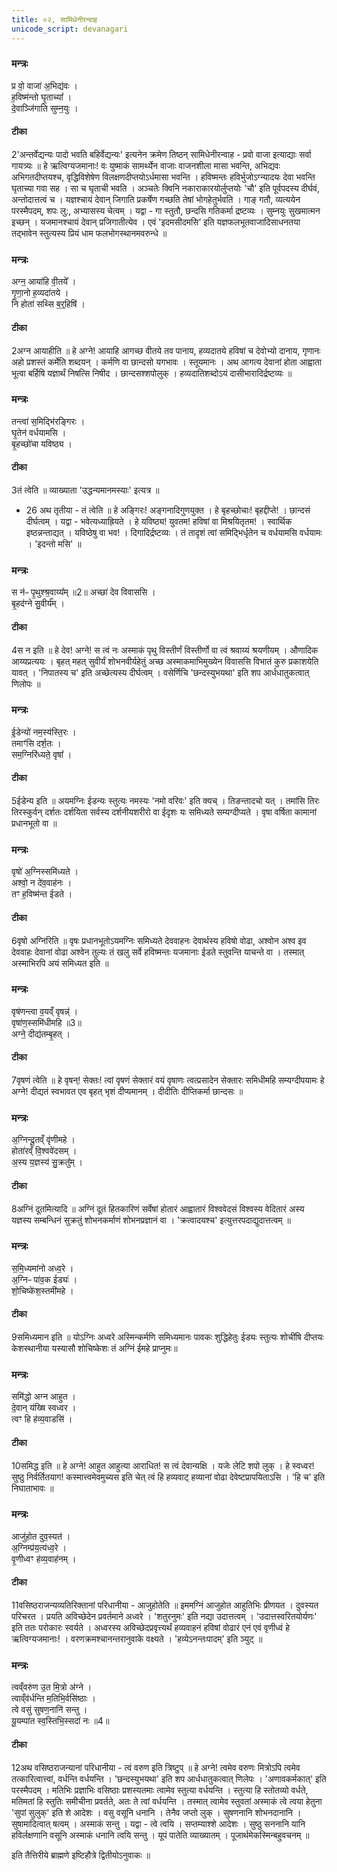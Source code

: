 ```yaml
---
title: ०२, सामिधेनीरन्वाह
unicode_script: devanagari
---
```



### मन्त्रः
प्र वो॒ वाजा॑ अ॒भिद्य॑वः ।  
ह॒विष्म॑न्तो घृ॒ताच्या᳚ ।  
दे॒वाञ्जि॑गाति सुम्न॒युः ।  
#### टीका
2'अन्तर्वेद्यन्यः पादो भवति बहिर्वेद्यन्यः' इत्यनेन क्रमेण तिष्ठन् सामिधेनीरन्वाह - प्रवो वाजा इत्याद्याः सर्वा गायत्र्यः ॥ हे ऋत्विग्यजमानाः! वः युष्माकं सामर्थ्येन वाजाः वाजनशीला मासा भवन्ति, अभिद्यवः अभिगतदीप्तयश्च, वृद्धिविशेषेण विलक्षणदीप्तयोऽर्धमासा भवन्ति । हविष्मन्तः हविर्भुजोऽग्न्यादयः देवा भवन्ति घृताच्या गवा सह । सा च घृताची भवति । अञ्चतेः क्विनि नकाराकारयोर्लुप्तयोः 'चौ' इति पूर्वपदस्य दीर्घवं, अन्तोदात्तत्वं च । यज्ञश्चायं देवान् जिगाति प्रकर्षेण गच्छति तेषां भोगहेतुर्भवति । गाङ् गतौ, व्यत्ययेन परस्मैपदम्, शपः लु:, अभ्यासस्य चेत्वम् । यद्वा - गा स्तुतौ, छन्दसि गतिकर्मा द्रष्टव्यः । सुम्नयुः सुखमात्मन इच्छन् । यजमानश्चायं देवान् प्रजिगातीत्येव । एवं 'इदमसीदमसि’ इति यज्ञफलभूतवाजादिसाधनतया तद्भावेन स्तुत्यस्य प्रियं धाम फलभोगस्थानमवरुन्धे ॥

### मन्त्रः
अग्न॒ आया॑हि वी॒तये᳚ ।  
गृ॒णा॒नो ह॒व्यदा॑तये ।  
नि होता॑ सथ्सि ब॒र्॒हिषि॑ ।  

#### टीका
2अग्न आयाहीति ॥ हे अग्ने! आयाहि आगच्छ वीतये तव पानाय, हव्यदातये हविषां च देवोभ्यो दानाय, गृणानः अहो प्रशस्तं कर्मेति शब्दयन् । कर्मणि वा छान्दसो यगभावः । स्तूयमानः । अथ आगत्य देवानां होता आह्वाता भूत्वा बर्हिषि यज्ञार्थं निषत्सि निषीद । छान्दसश्शपोलुक् । हव्यदातिशब्दोऽयं दासीभारादिर्द्रष्टव्यः ॥
### मन्त्रः
तन्त्वा॑ स॒मिद्भि॑रङ्गिरः ।  
घृ॒तेन॑ वर्धयामसि ।  
बृ॒हच्छो॑चा यविष्ठ्य ।  

#### टीका
3तं त्वेति ॥ व्याख्याता 'उद्धन्यमानमस्याः' इत्यत्र ॥

- 26 अथ तृतीया - तं त्वेति ॥ हे अङ्गिरः! अङ्गनादिगुणयुक्त । हे बृहच्छोचाः! बृहद्दीप्ते! । छान्दसं दीर्घत्वम् । यद्वा - भवेत्यध्याह्रियते । हे यविष्ठ्य! युवतम! हविषां वा मिश्रयितृतम! । स्वार्थिक इष्ठन्नन्ताद्यत् । यविष्ठेषु वा भव! । दिगादिर्द्रष्टव्यः । तं तादृशं त्वां समिद्भिर्धृतेन च वर्धयामसि वर्धयामः । 'इदन्तो मसि' ॥

### मन्त्रः
स न॑ᳶ पृ॒थुश्श्र॒वाय्य᳚म् ॥2॥
अच्छा॑ देव विवाससि ।  
बृ॒हद॑ग्ने सु॒वीर्य᳚म् ।  
#### टीका
4स न इति ॥ हे देव! अग्ने! स त्वं नः अस्माकं पृथु विस्तीर्णं विस्तीर्णो वा त्वं श्रवाय्यं श्रयणीयम् । औणादिक आय्यप्रत्ययः । बृहत् महत् सुवीर्यं शोभनवीर्यहेतुं अच्छ अस्माकमाभिमुख्येन विवाससि विभातं कुरु प्रकाशयेति यावत् । 'निपातस्य च' इति अच्छेत्यस्य दीर्घत्वम् । वसेर्णिचि 'छन्दस्युभयथा' इति शप आर्धधातुकत्वात् णिलोपः ॥
### मन्त्रः
ई॒डेन्यो॑ नम॒स्य॑स्ति॒रः ।  
तमाꣳ॑सि दर्श॒तः ।  
सम॒ग्निरि॑ध्यते॒ वृषा᳚ ।  

#### टीका
5ईडेन्य इति ॥ अयमग्निः ईडन्यः स्तुत्यः नमस्यः 'नमो वरिवः' इति क्यच् । तिङन्तादचो यत् । तमांसि तिरः तिरस्कुर्वन् दर्शतः दर्शयिता सर्वस्य दर्शनीयशरीरो वा ईदृशः यः समिध्यते सम्यग्दीप्यते । वृषा वर्षिता कामानां प्रधानभूतो वा ॥
### मन्त्रः
वृषो॑ अ॒ग्निस्समि॑ध्यते ।  
अश्वो॒ न दे॑व॒वाह॑नः ।  
तꣳ ह॒विष्म॑न्त ईडते ।  

#### टीका
6वृषो अग्निरिति ॥ वृषः प्रधानभूतोऽयमग्निः समिध्यते देववाहनः देवार्थस्य हविषो वोढा, अश्वोन अश्व इव देववाहः देवानां वोढा अश्वेन तुल्यः तं खलु सर्वे हविष्मन्तः यजमानाः ईडते स्तुवन्ति याचन्ते वा । तस्मात् अस्माभिरपि अयं समिध्यत इति ॥
### मन्त्रः
वृष॑णन्त्वा व॒यव्ँ वृषन्न्॑ ।  
वृषा॑ण॒स्समि॑धीमहि ॥3॥  
अग्ने॒ दीद्य॑तम्बृ॒हत् ।  
#### टीका
7वृषणं त्वेति ॥ हे वृषन्! सेक्तः! त्वां वृषणं सेक्तारं वयं वृषाणः त्वत्प्रसादेन सेक्तारः समिधीमहि सम्यग्दीपयामः हे अग्ने! दीद्यतं स्वभावत एव बृहत् भृशं दीप्यमानम् । दीदीतिः दीप्तिकर्मा छान्दसः ॥
### मन्त्रः
अ॒ग्निन्दू॒तव्ँ वृ॑णीमहे ।  
होता॑रव्ँ वि॒श्ववे॑दसम् ।  
अ॒स्य य॒ज्ञस्य॑ सु॒क्रतु᳚म् ।  
#### टीका
8अग्निं दूतमित्यादि ॥ अग्निं दूतं हितकारिणं सर्वेषां होतारं आह्वातारं विश्ववेदसं विश्वस्य वेदितारं अस्य यज्ञस्य सम्बन्धिनं सुक्रतुं शोभनकर्माणं शोभनप्रज्ञानं वा । 'क्रत्वादयश्च' इत्युत्तरपदाद्युदात्तत्वम् ॥
### मन्त्रः
स॒मि॒ध्यमा॑नो अध्व॒रे ।  
अ॒ग्निᳶ पा॑व॒क ईड्यः॑ ।  
शो॒चिष्के॑श॒स्तमी॑महे ।  

#### टीका
9समिध्यमान इति ॥ योऽग्निः अध्वरे अस्मिन्कर्मणि समिध्यमानः पावकः शुद्धिहेतुः ईड्यः स्तुत्यः शोचींषि दीप्तयः केशस्थानीया यस्यासौ शोचिष्केशः तं अग्निं ईमहे प्राप्नुमः॥
### मन्त्रः
समि॑द्धो अग्न आहुत ।  
दे॒वान् य॑ख्षि स्वध्वर ।  
त्वꣳ हि ह॑व्य॒वाडसि॑ ।  
#### टीका
10समिद्ध इति ॥ हे अग्ने! आहुत आहुत्या आराधित! स त्वं देवान्यक्षि । यजेः लेटि शपो लुक् । हे स्वध्वर! सुष्ठु निर्वर्तितयाग! कस्मात्त्वमेवमुच्यस इति चेत् त्वं हि हव्यवाट् हव्यानां वोढा देवेष्टप्रापयिताऽसि । 'हि च' इति निघाताभावः ॥
### मन्त्रः
आजु॑होत दुव॒स्यत॑ ।  
अ॒ग्निम्प्र॑य॒त्य॑ध्व॒रे ।  
वृ॒णीध्वꣳ ह॑व्य॒वाह॑नम् ।  
#### टीका
11वसिष्ठराजन्यव्यतिरिक्तानां परिधानीया - आजुहोतेति ॥ इममग्निं आजुहोत आहुतिभिः प्रीणयत । दुवस्यत परिचरत । प्रयति अविच्छेदेन प्रवर्तमाने अध्वरे । 'शतुरनुमः' इति नद्या उदात्तत्वम् । 'उदात्तस्वरितयोर्यणः' इति ततः परोकारः स्वर्यते । अध्वरस्य अविच्छेदप्रवृत्त्यर्थं हव्यवाहनं हविषां वोढारं एनं एवं वृणीध्वं हे ऋत्विग्यजमानाः! । वरणक्रमश्चानन्तरानुवाके वक्ष्यते । 'हव्येऽनन्तःपादम्' इति ञ्युट् ॥
### मन्त्रः
त्वव्ँवरु॑ण उ॒त मि॒त्रो अ॑ग्ने ।  
त्वाव्ँव॑र्धन्ति म॒तिभि॒र्वसि॑ष्ठाः ।  
त्वे वसु॑ सुषण॒नानि॑ सन्तु ।  
यू॒यम्पा॑त स्व॒स्तिभि॒स्सदा॑ नः ॥4॥  

#### टीका
12अथ वसिष्ठराजन्यानां परिधानीया - त्वं वरुण इति त्रिष्टुप् ॥ हे अग्ने! त्वमेव वरुणः मित्रोऽपि त्वमेव तत्कारित्वात्त्वां, वर्धन्ति वर्धयन्ति । 'छन्दस्युभयथा' इति शप आर्धधातुकत्वात् णिलेपः । 'अणावकर्मकात्' इति परस्मैपदम् । मतिभिः प्रज्ञाभिः वसिष्ठाः प्रशस्यतमाः त्वामेव स्तुत्या वर्धयन्ति । स्तुत्या हि स्तोतव्यो वर्धते, मतिमतां हि स्तुतिः समीचीना प्रवर्तते, अतः ते त्वां वर्धयन्ति । तस्मात् त्वामेव स्तुवतां अस्माकं त्वे त्वया हेतुना 'सुपां सुलुक्' इति शे आदेशः । वसु वसूनि धनानि । तेनैव जप्तो लुक् । सुषणनानि शोभनदानानि । सुषामादित्वात् षत्वम् । अस्माकं सन्तु । यद्वा - त्वे त्वयि । सप्तम्याश्शे आदेशः । सुष्ठु सननानि यानि हविर्लक्षणानि वसूनि अस्माकं धनानि त्वयि सन्तु । यूपं पातेति व्याख्यातम् । पूजार्थमेकस्मिन्बहुवचनम् ॥

इति तैत्तिरीये ब्राह्मणे इष्टिहौत्रे द्वितीयोऽनुवाकः ॥  
